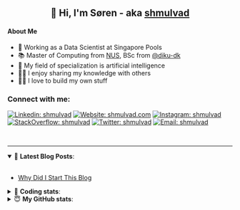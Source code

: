 <h2 align="center">
	👋 Hi, I'm Søren - aka <a href="https://shmulvad.com">shmulvad</a>
</h2>

#### About Me
- 🤖 Working as a Data Scientist at Singapore Pools
- 📚 Master of Computing from [NUS], BSc from [@diku-dk]
- 🧠 My field of specialization is artificial intelligence
- 👨‍🏫 I enjoy sharing my knowledge with others
- 👨‍💻 I love to build my own stuff

### Connect with me:

[![Linkedin: shmulvad](https://img.shields.io/badge/shmulvad-blue?style=flat&logo=Linkedin&logoColor=white)][linkedin]
[![Website: shmulvad.com](https://img.shields.io/badge/shmulvad.com-47CCCC?&style=flat&logo=Google-Chrome&logoColor=white)][website]
[![Instagram: shmulvad](https://img.shields.io/badge/-@shmulvad-purple?style=flat&logo=Instagram&logoColor=white)][instagram]
[![StackOverflow: shmulvad](https://img.shields.io/badge/shmulvad-FE7A16?style=flat&logo=stack-overflow&logoColor=white)][stackOverflow]
[![Twitter: shmulvad](https://img.shields.io/badge/@shmulvad-1ca0f1?style=flat&logo=twitter&logoColor=white)][twitter]
[![Email: shmulvad](https://img.shields.io/badge/shmulvad-D14836?style=flat&logo=gmail&logoColor=white)][mail]

<br />

---

<details open>
 <summary>📕 <b>Latest Blog Posts</b>: </summary>

<br>

<!-- BLOG-POST-LIST:START -->
- [Why Did I Start This Blog](https://shmulvad.com/blog/why-did-start-this-blog)
<!-- BLOG-POST-LIST:END -->

</details>

<!-- --- -->

<details>
 <summary>🤖 <b>Coding stats</b>: </summary>

<br>

NOTE: Doesn't track coding at work or work done in environments such as Jupyter Notebooks.

<!--START_SECTION:waka-->
![Code Time](http://img.shields.io/badge/Code%20Time-2%2C374%20hrs%2042%20mins-blue)

**I'm a Night 🦉** 

```text
🌞 Morning                427 commits         ██░░░░░░░░░░░░░░░░░░░░░░░   09.19 % 
🌆 Daytime                1209 commits        ███████░░░░░░░░░░░░░░░░░░   26.01 % 
🌃 Evening                1906 commits        ██████████░░░░░░░░░░░░░░░   41.01 % 
🌙 Night                  1106 commits        ██████░░░░░░░░░░░░░░░░░░░   23.80 % 
```


📊 **This Week I Spent My Time On** 

```text
💬 Programming Languages: 
Python                   9 hrs 33 mins       ████████████████████░░░░░   80.57 % 
Other                    1 hr 44 mins        ████░░░░░░░░░░░░░░░░░░░░░   14.61 % 
HTML                     9 mins              ░░░░░░░░░░░░░░░░░░░░░░░░░   01.31 % 
YAML                     7 mins              ░░░░░░░░░░░░░░░░░░░░░░░░░   01.09 % 
Text                     6 mins              ░░░░░░░░░░░░░░░░░░░░░░░░░   00.92 % 

🔥 Editors: 
VS Code                  10 hrs 7 mins       █████████████████████░░░░   85.35 % 
Zsh                      1 hr 44 mins        ████░░░░░░░░░░░░░░░░░░░░░   14.61 % 
Sublime Text             0 secs              ░░░░░░░░░░░░░░░░░░░░░░░░░   00.04 % 

🐱‍💻 Projects: 
overvaagning-admin       10 hrs 1 min        █████████████████████░░░░   84.44 % 
km24-core                1 hr 25 mins        ███░░░░░░░░░░░░░░░░░░░░░░   12.07 % 
dmarc-analyse            11 mins             ░░░░░░░░░░░░░░░░░░░░░░░░░   01.56 % 
validator-gui            10 mins             ░░░░░░░░░░░░░░░░░░░░░░░░░   01.45 % 
hit-locator              3 mins              ░░░░░░░░░░░░░░░░░░░░░░░░░   00.48 % 
```


 Last Updated on 18/02/2024 18:39:58 UTC
<!--END_SECTION:waka-->

</details>

<!-- --- -->

<details>
 <summary>😇 <b>My GitHub stats</b>: </summary>

<br>

<img align="left" alt="shmulvad's Github Stats" src="https://github-readme-stats.vercel.app/api?username=shmulvad&show_icons=true&hide_border=true" />

</details>



[website]: https://shmulvad.com
[twitter]: https://twitter.com/shmulvad
[linkedin]: https://linkedin.com/in/shmulvad
[instagram]: https://instagram.com/shmulvad
[stackOverflow]: https://stackoverflow.com/users/9248793/shmulvad
[mail]: mailto:shmulvad@gmail.com
[@diku-dk]: https://github.com/diku-dk
[github]: https://github.com/shmulvad
[NUS]: https://www.nus.edu.sg